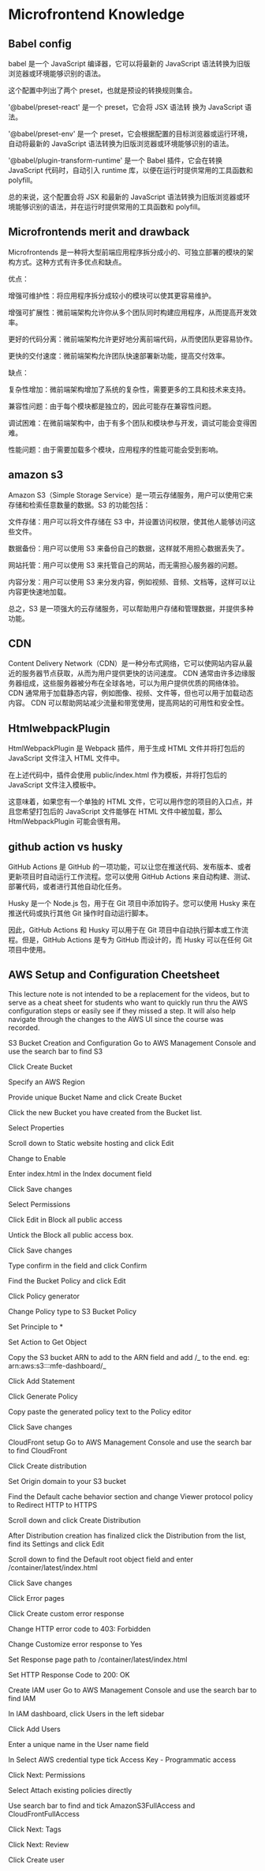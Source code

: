 # Microfrontend Knowledge

## Babel config

babel 是一个 JavaScript 编译器，它可以将最新的 JavaScript 语法转换为旧版浏览器或环境能够识别的语法。

这个配置中列出了两个 preset，也就是预设的转换规则集合。

'@babel/preset-react' 是一个 preset，它会将 JSX 语法转 换为 JavaScript 语法。

'@babel/preset-env' 是一个 preset，它会根据配置的目标浏览器或运行环境，自动将最新的 JavaScript 语法转换为旧版浏览器或环境能够识别的语法。

'@babel/plugin-transform-runtime' 是一个 Babel 插件，它会在转换 JavaScript 代码时，自动引入 runtime 库，以便在运行时提供常用的工具函数和 polyfill。

总的来说，这个配置会将 JSX 和最新的 JavaScript 语法转换为旧版浏览器或环境能够识别的语法，并在运行时提供常用的工具函数和 polyfill。

## Microfrontends merit and drawback

Microfrontends 是一种将大型前端应用程序拆分成小的、可独立部署的模块的架构方式。这种方式有许多优点和缺点。

优点：

增强可维护性：将应用程序拆分成较小的模块可以使其更容易维护。

增强可扩展性：微前端架构允许你从多个团队同时构建应用程序，从而提高开发效率。

更好的代码分离：微前端架构允许更好地分离前端代码，从而使团队更容易协作。

更快的交付速度：微前端架构允许团队快速部署新功能，提高交付效率。

缺点：

复杂性增加：微前端架构增加了系统的复杂性，需要更多的工具和技术来支持。

兼容性问题：由于每个模块都是独立的，因此可能存在兼容性问题。

调试困难：在微前端架构中，由于有多个团队和模块参与开发，调试可能会变得困难。

性能问题：由于需要加载多个模块，应用程序的性能可能会受到影响。

## amazon s3

Amazon S3（Simple Storage Service）是一项云存储服务，用户可以使用它来存储和检索任意数量的数据。S3 的功能包括：

文件存储：用户可以将文件存储在 S3 中，并设置访问权限，使其他人能够访问这些文件。

数据备份：用户可以使用 S3 来备份自己的数据，这样就不用担心数据丢失了。

网站托管：用户可以使用 S3 来托管自己的网站，而无需担心服务器的问题。

内容分发：用户可以使用 S3 来分发内容，例如视频、音频、文档等，这样可以让内容更快速地加载。

总之，S3 是一项强大的云存储服务，可以帮助用户存储和管理数据，并提供多种功能。

## CDN

Content Delivery Network（CDN）是一种分布式网络，它可以使网站内容从最近的服务器节点获取，从而为用户提供更快的访问速度。 CDN 通常由许多边缘服务器组成，这些服务器被分布在全球各地，可以为用户提供优质的网络体验。CDN 通常用于加载静态内容，例如图像、视频、文件等，但也可以用于加载动态内容。 CDN 可以帮助网站减少流量和带宽使用，提高网站的可用性和安全性。

## HtmlwebpackPlugin

HtmlWebpackPlugin 是 Webpack 插件，用于生成 HTML 文件并将打包后的 JavaScript 文件注入 HTML 文件中。

在上述代码中，插件会使用 public/index.html 作为模板，并将打包后的 JavaScript 文件注入模板中。

这意味着，如果您有一个单独的 HTML 文件，它可以用作您的项目的入口点，并且您希望打包后的 JavaScript 文件能够在 HTML 文件中被加载，那么 HtmlWebpackPlugin 可能会很有用。

## github action vs husky

GitHub Actions 是 GitHub 的一项功能，可以让您在推送代码、发布版本、或者更新项目时自动运行工作流程。您可以使用 GitHub Actions 来自动构建、测试、部署代码，或者进行其他自动化任务。

Husky 是一个 Node.js 包，用于在 Git 项目中添加钩子。您可以使用 Husky 来在推送代码或执行其他 Git 操作时自动运行脚本。

因此，GitHub Actions 和 Husky 可以用于在 Git 项目中自动执行脚本或工作流程。但是，GitHub Actions 是专为 GitHub 而设计的，而 Husky 可以在任何 Git 项目中使用。

## AWS Setup and Configuration Cheetsheet

This lecture note is not intended to be a replacement for the videos, but to serve as a cheat sheet for students who want to quickly run thru the AWS configuration steps or easily see if they missed a step. It will also help navigate through the changes to the AWS UI since the course was recorded.

S3 Bucket Creation and Configuration
Go to AWS Management Console and use the search bar to find S3

Click Create Bucket

Specify an AWS Region

Provide unique Bucket Name and click Create Bucket

Click the new Bucket you have created from the Bucket list.

Select Properties

Scroll down to Static website hosting and click Edit

Change to Enable

Enter index.html in the Index document field

Click Save changes

Select Permissions

Click Edit in Block all public access

Untick the Block all public access box.

Click Save changes

Type confirm in the field and click Confirm

Find the Bucket Policy and click Edit

Click Policy generator

Change Policy type to S3 Bucket Policy

Set Principle to \*

Set Action to Get Object

Copy the S3 bucket ARN to add to the ARN field and add /_ to the end.
eg: arn:aws:s3:::mfe-dashboard/_

Click Add Statement

Click Generate Policy

Copy paste the generated policy text to the Policy editor

Click Save changes

CloudFront setup
Go to AWS Management Console and use the search bar to find CloudFront

Click Create distribution

Set Origin domain to your S3 bucket

Find the Default cache behavior section and change Viewer protocol policy to Redirect HTTP to HTTPS

Scroll down and click Create Distribution

After Distribution creation has finalized click the Distribution from the list, find its Settings and click Edit

Scroll down to find the Default root object field and enter /container/latest/index.html

Click Save changes

Click Error pages

Click Create custom error response

Change HTTP error code to 403: Forbidden

Change Customize error response to Yes

Set Response page path to /container/latest/index.html

Set HTTP Response Code to 200: OK

Create IAM user
Go to AWS Management Console and use the search bar to find IAM

In IAM dashboard, click Users in the left sidebar

Click Add Users

Enter a unique name in the User name field

In Select AWS credential type tick Access Key - Programmatic access

Click Next: Permissions

Select Attach existing policies directly

Use search bar to find and tick AmazonS3FullAccess and CloudFrontFullAccess

Click Next: Tags

Click Next: Review

Click Create user
